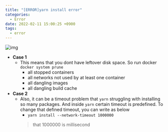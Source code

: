 ```yaml
---
title: "[ERROR]yarn install error"
categories:
  - Error
date: 2022-02-11 15:00:25 +0900
tags:
  - error
---
```

![img](../../assets/p/error/error.png)

* **Case 1**
  * This means that you dont have leftover disk space. So run docker `docker system prune`
    - all stopped containers
    - all networks not used by at least one container
    - all dangling images
    - all dangling build cache
* **Case 2**
  * Also, it can be a timeout problem that `yarn` struggling with installing so many packages. And inside `yarn` certain timeout is predefined. To change that defined timeout, you can write as below
    * `yarn install --network-timeout 1000000`
    > that 1000000 is millisecond